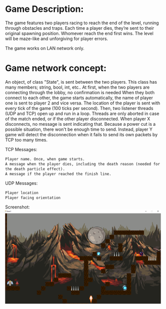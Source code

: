 
# Game Description:

The game features two players racing to reach the end of the level, running through obstacles and traps. Each time a player dies, they’re sent to their original spawning position. Whomever reach the end first wins. The level will be maze-like and unforgiving for player errors.

The game works on LAN network only.

# Game network concept:

An object, of class "State", is sent between the two players. This class has many members; string, bool, int, etc.. At first, when the two players are connecting through the lobby, no confirmation is needed When they both connect to each other, the game starts automatically, the name of player one is sent to player 2 and vice versa. The location of the player is sent with every tick of the game (100 ticks per second). Then, two listener threads (UDP and TCP) open up and run in a loop. Threads are only aborted in case of the match ended, or if the other player disconnected. When player X disconnects, no message is sent indicating that. Because a power cut is a possible situation, there won't be enough time to send. Instead, player Y game will detect the disconnection when it fails to send its own packets by TCP too many times.

TCP Messages:

    Player name. Once, when game starts.
    A message when the player dies, including the death reason (needed for the death particle effect).
    A message if the player reached the finish line.

UDP Messages:

    Player location
    Player facing orientation

Screenshot:
![Alt text](GameForm/resources/Screenshot.png?raw=true "Title")
